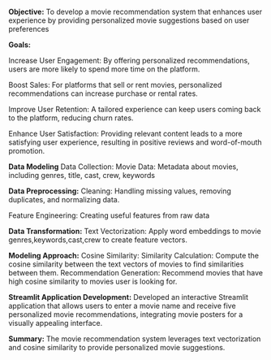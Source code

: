 **Objective:**
To develop a movie recommendation system that enhances user experience by providing personalized movie suggestions based on user preferences 

**Goals:**

Increase User Engagement: By offering personalized recommendations, users are more likely to spend more time on the platform.

Boost Sales: For platforms that sell or rent movies, personalized recommendations can increase purchase or rental rates.

Improve User Retention: A tailored experience can keep users coming back to the platform, reducing churn rates.

Enhance User Satisfaction: Providing relevant content leads to a more satisfying user experience, resulting in positive reviews and word-of-mouth promotion.

**Data Modeling**
Data Collection:
  Movie Data: Metadata about movies, including genres, title, cast, crew, keywords

**Data Preprocessing:**
  Cleaning: Handling missing values, removing duplicates, and normalizing data.
  
  Feature Engineering: Creating useful features from raw data

**Data Transformation:**
Text Vectorization: Apply word embeddings to movie genres,keywords,cast,crew to create feature vectors.

**Modeling Approach:**
Cosine Similarity:
Similarity Calculation: Compute the cosine similarity between the text vectors of movies to find similarities between them.
Recommendation Generation: Recommend movies that have high cosine similarity to movies user is looking for.

**Streamlit Application Development:**
Developed an interactive Streamlit application that allows users to enter a movie name and receive five personalized movie recommendations, integrating movie posters for a visually appealing interface.

**Summary:**
The movie recommendation system leverages text vectorization and cosine similarity to provide personalized movie suggestions. 
